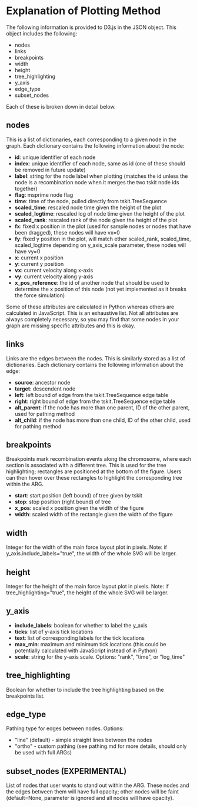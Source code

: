 # Explanation of Plotting Method

The following information is provided to D3.js in the JSON object. This object includes the following:

* nodes
* links
* breakpoints
* width
* height
* tree_highlighting
* y_axis
* edge_type
* subset_nodes

Each of these is broken down in detail below.

## nodes

This is a list of dictionaries, each corresponding to a given node in the graph. Each dictionary contains the following information about the node:

* **id**: unique identifier of each node
* **index**: unique identifier of each node, same as id (one of these should be removed in future update)
* **label**: string for the node label when plotting (matches the id unless the node is a recombination node when it merges the two tskit node ids together)
* **flag**: msprime node flag
* **time**: time of the node, pulled directly from tskit.TreeSequence
* **scaled_time**: rescaled node time given the height of the plot
* **scaled_logtime**: rescaled log of node time given the height of the plot
* **scaled_rank**: rescaled rank of the node given the height of the plot
* **fx**: fixed x position in the plot (used for sample nodes or nodes that have been dragged), these nodes will have vx=0
* **fy**: fixed y position in the plot, will match ether scaled_rank, scaled_time, scaled_logtime depending on y_axis_scale parameter, these nodes will have vy=0
* **x**: current x position
* **y**: current y position
* **vx**: current velocity along x-axis
* **vy**: current velocity along y-axis
* **x_pos_reference**: the id of another node that should be used to determine the x position of this node (not yet implemented as it breaks the force simulation)

Some of these attributes are calculated in Python whereas others are calculated in JavaScript. This is an exhaustive list. Not all attributes are always completely necessary, so you may find that some nodes in your graph are missing specific attributes and this is okay.

## links

Links are the edges between the nodes. This is similarly stored as a list of dictionaries. Each dictionary contains the following information about the edge:

* **source**: ancestor node
* **target**: descendent node
* **left**: left bound of edge from the tskit.TreeSequence edge table
* **right**: right bound of edge from the tskit.TreeSequence edge table 
* **alt_parent**: if the node has more than one parent, ID of the other parent, used for pathing method
* **alt_child**: if the node has more than one child, ID of the other child, used for pathing method


## breakpoints

Breakpoints mark recombination events along the chromosome, where each section is associated with a different tree. This is used for the tree highlighting; rectangles are positioned at the bottom of the figure. Users can then hover over these rectangles to highlight the corresponding tree within the ARG.

* **start**: start position (left bound) of tree given by tskit
* **stop**: stop position (right bound) of tree
* **x_pos**: scaled x position given the width of the figure
* **width**: scaled width of the rectangle given the width of the figure

## width

Integer for the width of the main force layout plot in pixels. Note: if y_axis.include_labels="true", the width of the whole SVG will be larger.

## height

Integer for the height of the main force layout plot in pixels. Note: if tree_highlighting="true", the height of the whole SVG will be larger.

## y_axis

* **include_labels**: boolean for whether to label the y_axis
* **ticks**: list of y-axis tick locations
* **text**: list of corresponding labels for the tick locations
* **max_min**: maximum and minimum tick locations (this could be potentially calculated with JavaScript instead of in Python)
* **scale**: string for the y-axis scale. Options: "rank", "time", or "log_time"

## tree_highlighting

Boolean for whether to include the tree highlighting based on the breakpoints list.

## edge_type

Pathing type for edges between nodes. Options:
* "line" (default) - simple straight lines between the nodes
* "ortho" - custom pathing (see pathing.md for more details, should only be used with full ARGs)

## subset_nodes (EXPERIMENTAL)

List of nodes that user wants to stand out within the ARG. These nodes and the edges between them will have full opacity; other nodes will be faint (default=None, parameter is ignored and all nodes will have opacity).